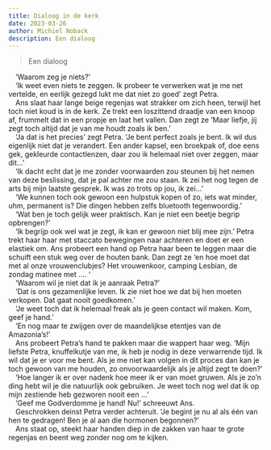 ```yaml
---
title: Dialoog in de kerk
date: 2023-03-26
author: Michiel Noback
description: Een dialoog
---
```


> Een dialoog


&emsp;‘Waarom zeg je niets?’  
&emsp;‘Ik weet even niets te zeggen. Ik probeer te verwerken wat je me net vertelde, en eerlijk gezegd lukt me dat niet zo goed’ zegt Petra.  
&emsp;Ans slaat haar lange beige regenjas wat strakker om zich heen, terwijl het toch niet koud is in de kerk. Ze trekt een loszittend draadje van een knoop af, frummelt dat in een propje en laat het vallen. Dan zegt ze ‘Maar liefje, jij zegt toch altijd dat je van me houdt zoals ik ben.’  
&emsp;‘Ja dat is het precies’ zegt Petra. ‘Je bent perfect zoals je bent. Ik wil dus eigenlijk niet dat je verandert. Een ander kapsel, een broekpak of, doe eens gek, gekleurde contactlenzen, daar zou ik helemaal niet over zeggen, maar dit…’  
&emsp;‘Ik dacht echt dat je me zonder voorwaarden zou steunen bij het nemen van deze beslissing, dat je pal achter me zou staan. Ik zei het nog tegen de arts bij mijn laatste gesprek. Ik was zo trots op jou, ik zei…’  
&emsp;‘We kunnen toch ook gewoon een hulpstuk kopen of zo, iets wat minder, uhm, permanent is? Die dingen hebben zelfs bluetooth tegenwoordig.’  
&emsp;‘Wat ben je toch gelijk weer praktisch. Kan je niet een beetje begrip opbrengen?’  
&emsp;‘Ik begrijp ook wel wat je zegt, ik kan er gewoon niet blij mee zijn.’ Petra trekt haar haar met staccato bewegingen naar achteren en doet er een elastiek om. Ans probeert een hand op Petra haar been te leggen maar die schuift een stuk weg over de houten bank. Dan zegt ze ‘en hoe moet dat met al onze vrouwenclubjes? Het vrouwenkoor, camping Lesbian, de zondag matinee met …. ‘  
&emsp;‘Waarom wil je niet dat ik je aanraak Petra?’  
&emsp;‘Dat is ons gezamenlijke leven. Ik zie niet hoe we dat bij hen moeten verkopen. Dat gaat nooit goedkomen.’  
&emsp;‘Je weet toch dat ik helemaal freak als je geen contact wil maken. Kom, geef je hand.’  
&emsp;‘En nog maar te zwijgen over de maandelijkse etentjes van de Amazonia’s!’  
&emsp;Ans probeert Petra’s hand te pakken maar die wappert haar weg. ‘Mijn liefste Petra, knuffelkutje van me, ik heb je nodig in deze verwarrende tijd. Ik wil dat je er voor me bent. Als je me niet kan volgen in dit proces dan kan je toch gewoon van me houden, zo onvoorwaardelijk als je altijd zegt te doen?’  
&emsp;‘Hoe langer ik er over nadenk hoe meer ik er van moet gruwen. Als je zo’n ding hebt wil je die natuurlijk ook gebruiken. Je weet toch nog wel dat ik op mijn zestiende heb gezworen nooit een …’  
&emsp;‘Geef me Godverdomme je hand! Nu!’ schreeuwt Ans.  
&emsp;Geschrokken deinst Petra verder achteruit. ‘Je begint je nu al als één van hen te gedragen! Ben je al aan die hormonen begonnen?’  
&emsp;Ans staat op, steekt haar handen diep in de zakken van haar te grote regenjas en beent weg zonder nog om te kijken.
